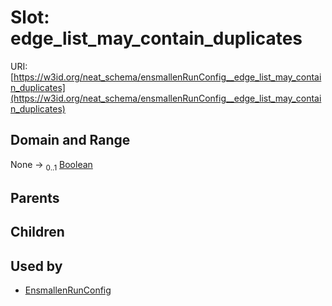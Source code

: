 
# Slot: edge_list_may_contain_duplicates




URI: [https://w3id.org/neat_schema/ensmallenRunConfig__edge_list_may_contain_duplicates](https://w3id.org/neat_schema/ensmallenRunConfig__edge_list_may_contain_duplicates)


## Domain and Range

None &#8594;  <sub>0..1</sub> [Boolean](types/Boolean.md)

## Parents


## Children


## Used by

 * [EnsmallenRunConfig](EnsmallenRunConfig.md)

